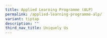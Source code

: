 ```yaml
---
title: Applied Learning Programme (ALP)
permalink: /applied-learning-programme-alp/
variant: tiptap
description: ""
third_nav_title: Uniquely Us
---
```

